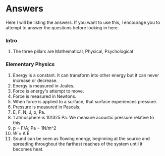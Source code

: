 # Answers
Here I will be listing the answers. If you want to use this, I encourage you to attempt to answer the questions before looking in here.

### Intro
1. The three pillars are Mathematical, Physical, Psychological

### Elementary Physics
1. Energy is a constant. It can transform into other energy but it can never increase or decrease.
2. Energy is measured in Joules.
3. Force is energy's attempt to move.
4. Force is measured in Newtons.
5. When force is applied to a surface, that surface experiences pressure.
6. Pressure is measured in Pascals.
7. E, F, N, J, p, Pa.
8. 1 atmosphere is 101325 Pa. We measure acoustic pressure relative to this.
9. p = F/A; Pa = 1N/m^2
10. _W_ = Δ E
11. Sound can be seen as flowing energy, beginning at the source and spreading throughout the farthest reaches of the system until it becomes heat.
